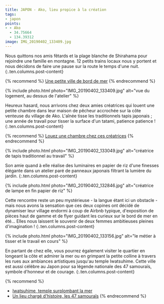 ```yaml
---
title: JAPON - Ako, lieu propice à la création
tags:
- japon
points:
- - Ako
  - 34.75664
  - 134.39312
image: IMG_20190402_133409.jpg
---
```


Nous quittons nos amis fêtards et la plage blanche de Shirahama pour rejoindre une famille en montagne. 12 petits trains locaux nous y portent et nous décidons de faire une pause sur la route le temps d'une nuit.
{:.ten.columns.post-content}
<!--fin extrait-->

{% recommend %}
[Une petite ville de bord de mer](http://ge0.me/o21dpqcATO/Banshū-Akō)
{% endrecommend %}

{% include photo.html photo="IMG_20190402_133409.jpg" alt="vue du logement, au dessus de l'atelier" %}

Heureux hasard, nous arrivons chez deux amies créatrices qui louent une petite chambre dans leur maison de pêcheur accrochée sur la côte venteuse du village de Ako. L'aînée tisse les traditionnels tapis japonais ; une année de travail pour tisser la surface d'un tatami, patience patience !
{:.ten.columns.post-content}

{% recommend %}
[Louez une chambre chez ces créatrices](https://www.airbnb.com/rooms/33163391)
{% endrecommend %}

{% include photo.html photo="IMG_20190402_133049.jpg" alt="créatrice de tapis traditionnel au travail" %}

Son amie quand à elle réalise des luminaires en papier de riz d'une finesses élégante dans un atelier paré de panneaux japonais filtrant la lumière du jardin. 
{:.ten.columns.post-content}

{% include photo.html photo="IMG_20190402_132846.jpg" alt="créatrice de lampe en fin papier de riz" %}

Cette rencontre reste un peu mystérieuse - la langue étant ici un obstacle - mais nous avons la sensation que ces deux copines ont décidé de dynamiser leur village endormi à coup de Airbnb typique, d'exposition de pièces haut de gamme et de flyer guidant les curieux sur le bord de mer en été... Elles nous laissent le souvenir de deux femmes ambitieuses pleines d'imagination !
{:.ten.columns.post-content}

{% include photo.html photo="IMG_20190402_133156.jpg" alt="le métier à tisser et le travail en cours" %}

En partant de chez elle, vous pourrez également visiter le quartier en longeant la côte et admirer la mer ou en grimpant la petite colline à travers les rues aux ambiances artistiques jusqu'au temple Iwatsuhime. Cette ville est aussi célèbre au Japon pour sa légende nationale des 47 samouraïs, symbole d'honneur et de courage.
{:.ten.columns.post-content}

{% recommend %}
- [Iwatsuhime, temple surplombant la mer](https://fr.wikipedia.org/wiki/47_r%C5%8Dnin)
- [Un lieu chargé d'histoire, les 47 samouraïs](https://fr.wikipedia.org/wiki/47_r%C5%8Dnin)
{% endrecommend %}
